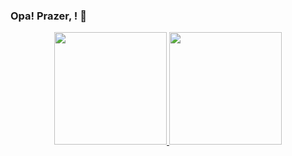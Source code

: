 ### Opa! Prazer, <John Lucas>! :handshake:

<div align="center">
  <a href="https://github.com/<seu-nome>">
  <img height="180em" src="https://github-readme-stats.vercel.app/api?username=<jxhnlcs>&show_icons=true&theme=gruvbox&include_all_commits=true&count_private=true"/>
  <img height="180em" src="https://github-readme-stats.vercel.app/api/top-langs/?username=<jxhnlcs>&layout=compact&langs_count=7&theme=gruvbox"/>
</div>
 </div>

